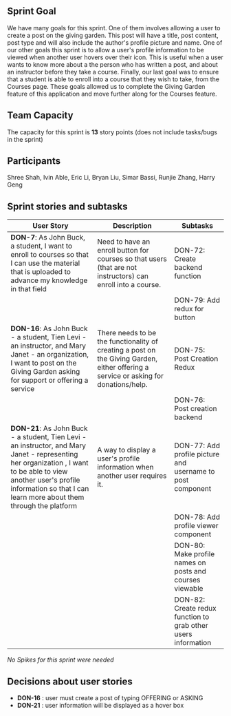 ## Sprint Goal
We have many goals for this sprint. One of them involves allowing a user to create a post on the giving garden. This post will have a title, post content, post type and will also include the author's profile picture and name. One of our other goals this sprint is to allow a user's profile information to be viewed when another user hovers over their icon. This is useful when a user wants to know more about a the person who has written a post, and about an instructor before they take a course. Finally, our last goal was to ensure that a student is able to enroll into a course that they wish to take, from the Courses page. These goals allowed us to complete the Giving Garden feature of this application and move further along for the Courses feature.

## Team Capacity

The capacity for this sprint is **13** story points (does not include tasks/bugs in the sprint)

## Participants
Shree Shah, Ivin Able, Eric Li, Bryan Liu, Simar Bassi, Runjie Zhang, Harry Geng

## Sprint stories and subtasks

| User Story | Description | Subtasks|
| ---------- | -------- |-------|
| **DON-7**: As John Buck, a student, I want to enroll to courses so that I can use the material that is uploaded to advance my knowledge in that field | Need to have an enroll button for courses so that users (that are not instructors) can enroll into a course.|DON-72: Create backend function|
||| DON-79: Add redux for button|
| **DON-16**: As John Buck - a student, Tien Levi - an instructor, and Mary Janet - an organization, I want to post on the Giving Garden asking for support or offering a service| There needs to be the functionality of creating a post on the Giving Garden, either offering a service or asking for donations/help.| DON-75: Post Creation Redux |
|||  DON-76: Post creation backend|
| **DON-21**: As John Buck - a student, Tien Levi - an instructor, and Mary Janet - representing her organization , I want to be able to view another user's profile information so that I can learn more about them through the platform | A way to display a user's profile information when another user requires it. | DON-77: Add profile picture and username to post component|
|||  DON-78: Add profile viewer component|
|||  DON-80: Make profile names on posts and courses viewable|
|||  DON-82: Create redux function to grab other users information|

*No Spikes for this sprint were needed*

## Decisions about user stories 
- **DON-16** : user must create a post of typing OFFERING or ASKING
- **DON-21** : user information will be displayed as a hover box 
